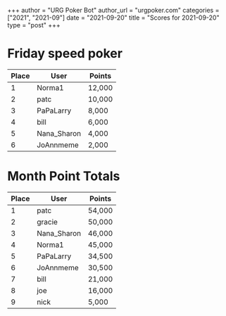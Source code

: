 +++
author = "URG Poker Bot"
author_url = "urgpoker.com"
categories = ["2021", "2021-09"]
date = "2021-09-20"
title = "Scores for 2021-09-20"
type = "post"
+++
# Friday speed poker

| Place | User | Points |
|-------|------|--------|
| 1 | Norma1 | 12,000 |
| 2 | patc | 10,000 |
| 3 | PaPaLarry | 8,000 |
| 4 | bill | 6,000 |
| 5 | Nana_Sharon | 4,000 |
| 6 | JoAnnmeme | 2,000 |

# Month Point Totals

| Place | User | Points |
|-------|------|--------|
| 1 | patc | 54,000 |
| 2 | gracie | 50,000 |
| 3 | Nana_Sharon | 46,000 |
| 4 | Norma1 | 45,000 |
| 5 | PaPaLarry | 34,500 |
| 6 | JoAnnmeme | 30,500 |
| 7 | bill | 21,000 |
| 8 | joe | 16,000 |
| 9 | nick | 5,000 |
